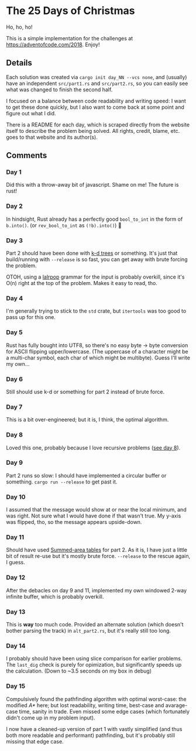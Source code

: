 # The 25 Days of Christmas

Ho, ho, ho!

This is a simple implementation for the challenges at
https://adventofcode.com/2018. Enjoy!

## Details

Each solution was created via `cargo init day_NN --vcs none`, and
(usually) have an independent `src/part1.rs` and `src/part2.rs`, so you
can easily see what was changed to finish the second half.

I focused on a balance between code readability and writing speed: I
want to get these done quickly, but I also want to come back at some
point and figure out what I did.

There is a README for each day, which is scraped directly from the
website itself to describe the problem being solved. All rights, credit,
blame, etc. goes to that website and its author(s).

## Comments

### Day 1

Did this with a throw-away bit of javascript. Shame on me! The future is
rust!

### Day 2

In hindsight, Rust already has a perfectly good `bool_to_int` in the
form of `b.into()`. (or `rev_bool_to_int` as `(!b).into()`) :shrug:

### Day 3

Part 2 should have been done with [k-d
trees](https://en.wikipedia.org/wiki/K-d_tree) or something. It's just
that build/running with `--release` is so fast, you can get away with
brute forcing the problem.

OTOH, using a [lalrpop](https://github.com/lalrpop/lalrpop) grammar for
the input is probably overkill, since it's O(n) right at the top of the
problem. Makes it easy to read, tho.

### Day 4

I'm generally trying to stick to the `std` crate, but `itertools` was
too good to pass up for this one.

### Day 5

Rust has fully bought into UTF8, so there's no easy byte -> byte
conversion for ASCII flipping upper/lowercase. (The uppercase of a
character might be a multi-char symbol, each char of which might be
multibyte). Guess I'll write my own...

### Day 6

Still should use k-d or something for part 2 instead of brute force.

### Day 7

This is a bit over-engineered; but it is, I think, the optimal
algorithm.

### Day 8

Loved this one, probably because I love recursive problems ([see day
8](https://www.google.com/search?q=recursion)).

### Day 9

Part 2 runs so slow: I should have implemented a circular buffer or
something. `cargo run --release` to get past it.

### Day 10

I assumed that the message would show at or near the local minimum, and
was right. Not sure what I would have done if that wasn't true. My
y-axis was flipped, tho, so the message appears upside-down.

### Day 11

Should have used [Summed-area
tables](https://en.wikipedia.org/wiki/Summed-area_table) for part 2. As
it is, I have just a little bit of result re-use but it's mostly brute
force. `--release` to the rescue again, I guess.

### Day 12

After the debacles on day 9 and 11, implemented my own windowed 2-way
infinite buffer, which is probably overkill.

### Day 13

This is **way** too much code. Provided an alternate solution (which
doesn't bother parsing the track) in `alt_part2.rs`, but it's really
still too long.

### Day 14

I probably should have been using slice comparison for earlier problems.
The `last_dig` check is purely for opimization, but significantly speeds
up the calculation. (Down to ~3.5 seconds on my box in debug)

### Day 15

Compulsively found the pathfinding algorithm with optimal worst-case:
the modified _A\*_ here; but lost readability, writing time, best-case
and avarage-case time, sanity in trade. Even missed some edge cases
(which fortunately didn't come up in my problem input).

I now have a cleaned-up version of part 1 with vastly simplified (and
thus both more readable and performant) pathfinding, but it's probably
still missing that edge case.
